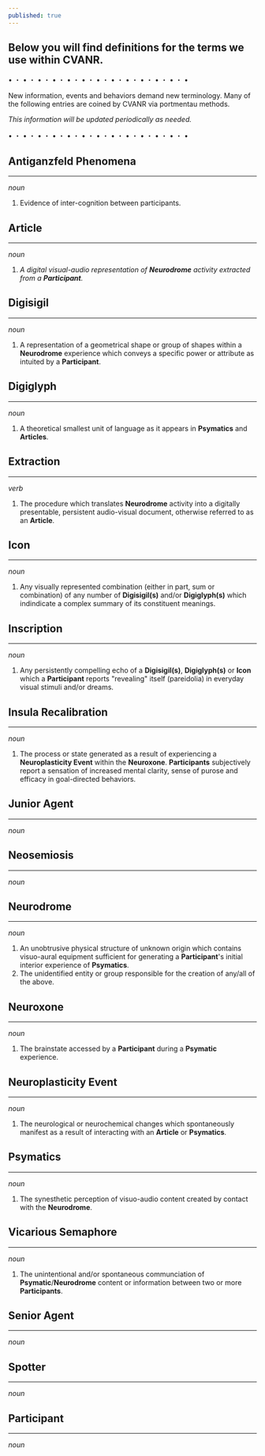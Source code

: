 ```yaml
---
published: true
---
```

## Below you will find definitions for the terms we use within CVANR.

• ・ • ・ • ・ • ・ • ・ • ・ • ・ • ・ • ・ • ・ • ・ • ・ •

New information, events and behaviors demand new terminology. Many of the following entries are coined by CVANR via portmentau methods.

_This information will be updated periodically as needed._

• ・ • ・ • ・ • ・ • ・ • ・ • ・ • ・ • ・ • ・ • ・ • ・ •
## **Antiganzfeld Phenomena**
---
_noun_
1. Evidence of inter-cognition between participants.

## **Article**
---------------
_noun_
1. _A digital visual-audio representation of **Neurodrome** activity extracted from a **Participant**._

## **Digisigil**
---------------
_noun_
1. A representation of a geometrical shape or group of shapes within a **Neurodrome** experience which conveys a specific power or attribute as intuited by a **Participant**.

## **Digiglyph**
---------------
_noun_
1. A theoretical smallest unit of language as it appears in **Psymatics** and **Articles**.

## **Extraction**
---------------
_verb_
1. The procedure which translates **Neurodrome** activity into a digitally presentable, persistent audio-visual document, otherwise referred to as an **Article**.
## **Icon**
---------------
_noun_
1. Any visually represented combination (either in part, sum or combination) of any number of **Digisigil(s)** and/or **Digiglyph(s)** which indindicate a complex summary of its constituent meanings.

## **Inscription**
---------------
_noun_
1. Any persistently compelling echo of a **Digisigil(s)**, **Digiglyph(s)** or **Icon** which a **Participant** reports "revealing" itself (pareidolia) in everyday visual stimuli and/or dreams.

## **Insula Recalibration**
---------------
_noun_
1. The process or state generated as a result of experiencing a **Neuroplasticity Event** within the **Neuroxone**. **Participants** subjectively report a sensation of increased mental clarity, sense of purose and efficacy in goal-directed behaviors.

## **Junior Agent**
---------------
_noun_

## **Neosemiosis**
---------------
_noun_

## **Neurodrome**
---------------
_noun_
1. An unobtrusive physical structure of unknown origin which contains visuo-aural equipment sufficient for generating a **Participant**'s initial interior experience of **Psymatics**.
2. The unidentified entity or group responsible for the creation of any/all of the above.

## **Neuroxone**
---------------
_noun_
1. The brainstate accessed by a **Participant** during a **Psymatic** experience.

## **Neuroplasticity Event**
---------------
_noun_
1. The neurological or neurochemical changes which spontaneously manifest as a result of interacting with an **Article** or **Psymatics**.

## **Psymatics**
---------------
_noun_
1. The synesthetic perception of visuo-audio content created by contact with the **Neurodrome**.

## **Vicarious Semaphore**
---------------
_noun_
1. The unintentional and/or spontaneous communciation of **Psymatic**/**Neurodrome** content or information between two or more **Participants**.

## **Senior Agent**
---------------
_noun_

## **Spotter**
---------------
_noun_

## **Participant**
---------------
_noun_
